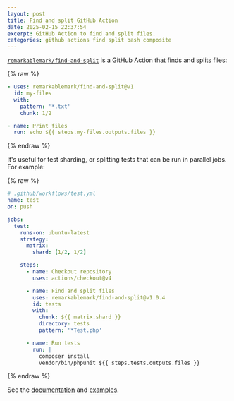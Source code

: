 ```yaml
---
layout: post
title: Find and split GitHub Action
date: 2025-02-15 22:37:54
excerpt: GitHub Action to find and split files.
categories: github actions find split bash composite
---
```


[`remarkablemark/find-and-split`](https://github.com/marketplace/actions/find-and-split) is a GitHub Action that finds and splits files:

{% raw %}

```yml
- uses: remarkablemark/find-and-split@v1
  id: my-files
  with:
    pattern: '*.txt'
    chunk: 1/2

- name: Print files
  run: echo ${{ steps.my-files.outputs.files }}
```

{% endraw %}

It's useful for test sharding, or splitting tests that can be run in parallel jobs. For example:

{% raw %}

```yml
# .github/workflows/test.yml
name: test
on: push

jobs:
  test:
    runs-on: ubuntu-latest
    strategy:
      matrix:
        shard: [1/2, 1/2]

    steps:
      - name: Checkout repository
        uses: actions/checkout@v4

      - name: Find and split files
        uses: remarkablemark/find-and-split@v1.0.4
        id: tests
        with:
          chunk: ${{ matrix.shard }}
          directory: tests
          pattern: '*Test.php'

      - name: Run tests
        run: |
          composer install
          vendor/bin/phpunit ${{ steps.tests.outputs.files }}
```

{% endraw %}

See the [documentation](https://github.com/remarkablemark/find-and-split#readme) and [examples](https://github.com/remarkablemark/find-and-split#examples).
